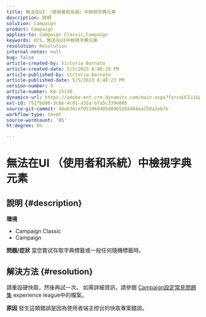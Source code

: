 ```yaml
---
title: 無法在UI （使用者和系統）中檢視字典元素
description: 說明
solution: Campaign
product: Campaign
applies-to: Campaign Classic,Campaign
keywords: KCS，無法在UI中檢視字典元素
resolution: Resolution
internal-notes: null
bug: false
article-created-by: Victoria Barnato
article-created-date: 5/5/2023 8:46:29 PM
article-published-by: Victoria Barnato
article-published-date: 5/5/2023 8:48:23 PM
version-number: 5
article-number: KA-15130
dynamics-url: https://adobe-ent.crm.dynamics.com/main.aspx?forceUCI=1&pagetype=entityrecord&etn=knowledgearticle&id=b32b45e3-85eb-ed11-a7c6-6045bd0065f9
exl-id: 751fbd00-3c8e-4cd1-a35a-b7a5c339e005
source-git-commit: 46a836cef051968405d8965268404ea258a2eb7e
workflow-type: tm+mt
source-wordcount: '85'
ht-degree: 8%

---
```


# 無法在UI （使用者和系統）中檢視字典元素

## 說明 {#description}

<b>環境</b>
- Campaign Classic
- Campaign



<b>問題/症狀</b>
當您嘗試存取字典標籤或一般任何隨機標籤時。


## 解決方法 {#resolution}






請重設硬快取，然後再試一次。 如需詳細資訊，請參閱 [Campaign設定常見問題集](https://experienceleague.adobe.com/docs/campaign-classic/using/getting-started/starting-with-adobe-campaign/faq/faq-campaign-config.html?lang=en) experience league中的檔案。


<b>原因</b>
發生這類錯誤是因為使用者端主控台的快取專案錯誤。

